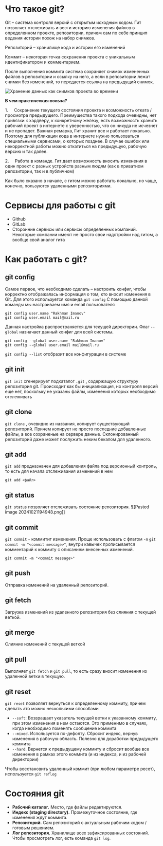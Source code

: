 # Что такое git?

Git – система контроля версий с открытым исходным кодом. Гит позволяет отслеживать и вести историю изменения файлов в определенном проекте, репозитории, причем сам по себе принцип ведения истории похож на набор снимков.

Репозиторий – хранилище кода и истории его изменений

Коммит – некоторая точка сохранения проекта с уникальным идентификатором и комментарием.

После выполнения коммита система сохраняет снимок измененных файлов в репозитории и ссылку на него, а если в репозитории лежат снимки без изменений, то передается ссылка на предыдущий снимок.

![Хранение данных как снимков проекта во времени](file:///C:/Users/raxma/AppData/Local/Temp/msohtmlclip1/01/clip_image002.png)

**В чем практическая польза?**

1.     Сохранение текущего состояния проекта и возможность отката / просмотра предыдущего. Преимущества такого подхода очевидны, нет привязки к хардверу, к конкретному железу, есть возможность хранить рабочий проект в интернете с уверенностью, что он никуда не исчезнет и не пропадет. Важная ремарка, Гит хранит все и работает локально. Поэтому для публикации кода в интернете нужно пользоваться специальными сервисами, о которых позднее. В случае ошибок или некорректной работы можно откатиться на предыдущую, рабочую версию и так далее.

2.     Работа в команде. Гит дает возможность вносить изменения в один проект с разных устройств разным людям (как в приватном репозитории, так и в публичном)


Как было сказано в начале, с гитом можно работать локально, но чаще, конечно, пользуются удаленными репозиториями.
# Сервисы для работы с git

- Github
- GitLab
- Сторонние сервисы или сервисы определенных компаний. Некоторые компании имеют не просто свои надстройки над гитом, а вообще свой аналог гита
# Как работать с git?

## git config

Самое первое, что необходимо сделать – настроить конфиг, чтобы корректно отображалась информация о том, кто вносит изменения в Git. Для этого используется команда ```git config```
С помощью данной команды мы настраиваем имя и email пользователя
```
git config user.name "Rakhman Imanov"
git config user.email mail@mail.ru
```
Данная настройка распространяется для текущей директории.
Флаг `--global` назначает данный конфиг для всей системы.
```
git config --global user.name "Rakhman Imanov"
git config --global user.email mail@mail.ru
```

`git config --list` отобразит все конфигурации в системе

## git init

`git init` сгенерирует подкаталог `.git` , содержащую структуру репозитория git. Происходит как бы инициализация, но контроля версий еще нет, поскольку не указаны файлы, изменения которых необходимо отслеживать
## git clone

`git clone` , очевидно из названия, копирует существующий репозиторий. Причем копирует не просто последние добавленные файлы, а все сохраненые на сервере данные. Склонированный репозиторий даже может послужить неким бекапом для удаленного.

## git add

`git add` предназначен для добавления файла под версионный контроль, то есть для начала отслеживания изменений в нем

```
git add <файл>
```

## git status 

`git status` позволяет отслеживать состояние репозитория. 
![[Pasted image 20241021194948.png]]

## git commit

`git commit` - коммитит изменения. Проще использовать с флагом `-m` 
`git commit -m "<commit message>"`, внутри кавычек прописывается комментарий к коммиту с описанием внесенных изменений. 

```
git commit -m "<commit message>"
```
## git push

Отправка изменений на удаленный репозиторий. 
## git fetch

Загрузка изменений из удаленного репозитория без слияния с текущей веткой.
## git merge 

Слияние изменений с текущей веткой
## git pull

Выполняет `git fetch` и `git pull`, то есть сразу вносит изменения из удаленной ветки в текущую. 

## git reset

`git reset` позволяет вернуться к определенному коммиту, причем сделать это можно несколькими способами

- `--soft`: Возвращает указатель текущей ветки к указанному коммиту, при этом изменения в нем остаются. Это применимо в случаях, когда необходимо поменять сообщение коммита
- `--mixed`. Используется по-дефолту. Сбросит индекс, вернув изменения в рабочую область. Полезно для доработки предыдущего коммита
- `--hard`. Вернется к предыдущему коммиту и сбросит вообще все изменения в рамках этого коммита (и из индекса, и из рабочей директории)

Чтобы восстановить удаленный коммит (при любом параметре ресет), используется `git reflog`

# Состояния git

- **Рабочий каталог.** Место, где файлы редактируются.
- **Индекс (staging directory).** Промежуточное состояние, где изменения ждут коммита.
- **Репозиторий.** Сам репозиторий с актуальным рабочим кодом / готовым решением.
- **Лог репозитория.** Хранилище всех зафиксированных состояний. Чтобы просмотреть лог, есть команда `git log`. 